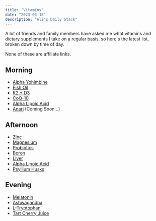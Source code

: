 ```yaml
---
title: "Vitamins"
date: "2023-03-18"
description: "Ali's Daily Stack"
---
```


A lot of friends and family members have asked me what vitamins and dietary supplements I take on a regular basis, so here's the latest list, broken down by time of day.

None of these are affiliate links.

## Morning

- [Alpha Yohimbine](https://www.amazon.com/gp/product/B09MML3Y2H/ref=ppx_yo_dt_b_search_asin_title?ie=UTF8&psc=1)
- [Fish Oil](https://www.amazon.com/gp/product/B01BTBZWBU/ref=ppx_yo_dt_b_search_asin_title?ie=UTF8&psc=1)
- [K2 + D3](https://www.amazon.com/gp/product/B07255MPRN/ref=ppx_yo_dt_b_search_asin_title?ie=UTF8&psc=1)
- [CoQ-10](https://www.amazon.com/gp/product/B0014BDZ88/ref=ppx_yo_dt_b_search_asin_title?ie=UTF8&psc=1)
- [Alpha Lipoic Acid](https://www.amazon.com/gp/product/B01CKLMWYS/ref=ppx_yo_dt_b_search_asin_title?ie=UTF8&psc=1)
- [Anari](https://anari.io) (Coming Soon...)

## Afternoon
- [Zinc](https://www.amazon.com/gp/product/B0918RXWRY/ref=ppx_yo_dt_b_search_asin_title?ie=UTF8&psc=1)
- [Magnesium](https://www.amazon.com/gp/product/B09QNCMLT4/ref=ppx_yo_dt_b_search_asin_title?ie=UTF8&psc=1)
- [Probiotics](https://seed.com/)
- [Boron](https://www.amazon.com/gp/product/B07X27P7V4/ref=ppx_yo_dt_b_search_asin_title?ie=UTF8&psc=1)
- [Liver](https://ancestralsupplements.com/products/grassfed-beef-liver-supplement-1)
- [Alpha Lipoic Acid](https://www.amazon.com/gp/product/B01CKLMWYS/ref=ppx_yo_dt_b_search_asin_title?ie=UTF8&psc=1)
- [Psyllium Husks](https://www.vitaminshoppe.com/p/psyllium-husk-acidophilus-100-capsules/vs-1132)

## Evening
- [Melatonin](https://www.amazon.com/gp/product/B07S38C5WW/ref=ppx_yo_dt_b_search_asin_title?ie=UTF8&psc=1)
- [Ashwagandha](https://www.amazon.com/gp/product/B07G7XZT5K/ref=ppx_yo_dt_b_search_asin_title?ie=UTF8&psc=1)
- [L-Tryptophan](https://www.vitaminshoppe.com/p/l-tryptophan-500-mg-60-veggie-caps/vs-2537)
- [Tart Cherry Juice](https://www.pureformulas.com/organic-tart-cherry-ultra-5x-100-juice-concentrate-16-fl-oz-473-ml-by-dynamic-health.html)
